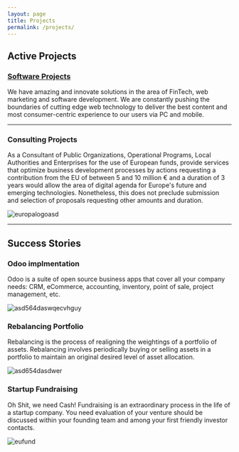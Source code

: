 ```yaml
---
layout: page
title: Projects
permalink: /projects/
---
```


## Active Projects



### [Software Projects](https://github.com/SoftProjectsGroup)

We have amazing and innovate solutions in the area of FinTech, web marketing and software development. We are constantly pushing the boundaries of cutting edge web technology to deliver the best content and most consumer-centric experience to our users via PC and mobile.



        
***

### Consulting Projects
As a Consultant of Public Organizations, Operational Programs, Local Authorities and Enterprises for the use of European funds, provide services that optimize business development processes by actions requesting a contribution from the EU of between 5 and 10 million € and a duration of 3 years would allow the area of digital agenda for Europe's future and emerging technologies. Nonetheless, this does not preclude submission and selection of proposals requesting other amounts and duration.

![europalogoasd](https://raw.githubusercontent.com/SoftProjectsGroup/SoftProjectsGroup.github.io/master/images/EUCom.jpg)

***

## Success Stories

### Odoo implmentation 

Odoo is a suite of open source business apps that cover all your company needs: CRM, eCommerce, accounting, inventory, point of sale, project management, etc.

![asd564daswqecvhguy](https://raw.githubusercontent.com/SoftProjectsGroup/SoftProjectsGroup.github.io/master/images/ganttd.png)


### Rebalancing Portfolio

Rebalancing is the process of realigning the weightings of a portfolio of assets. Rebalancing involves periodically buying or selling assets in a portfolio to maintain an original desired level of asset allocation.

![asd654dasdwer](https://raw.githubusercontent.com/SoftProjectsGroup/SoftProjectsGroup.github.io/master/images/werasd.png)


### Startup Fundraising

Oh Shit, we need Cash! Fundraising is an extraordinary process in the life of a startup company. You need evaluation of your venture should be discussed within your founding team and among your first friendly investor contacts.

![eufund](https://raw.githubusercontent.com/SoftProjectsGroup/SoftProjectsGroup.github.io/master/images/601f7d7bf33444afb6edd5b799be9b2b.jpg)
